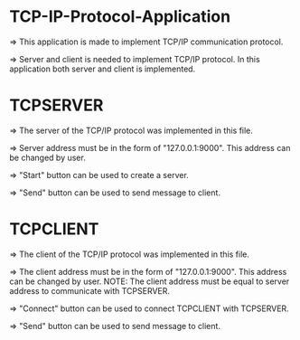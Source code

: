 # TCP-IP-Protocol-Application

  => This application is made to implement TCP/IP communication protocol.
  
  => Server and client is needed to implement TCP/IP protocol. In this application both server and client is implemented.
  
# TCPSERVER

  => The server of the TCP/IP protocol was implemented in this file. 
  
  => Server address must be in the form of "127.0.0.1:9000". This address can be changed by user.
  
  => "Start" button can be used to create a server.
  
  => "Send" button can be used to send message to client.
  
# TCPCLIENT

  => The client of the TCP/IP protocol was implemented in this file.
  
  => The client address must be in the form of "127.0.0.1:9000". This address can be changed by user.
     NOTE: The client address must be equal to server address to communicate with TCPSERVER.
    
  => "Connect" button can be used to connect TCPCLIENT with TCPSERVER.
  
  => "Send" button can be used to send message to client.
  
